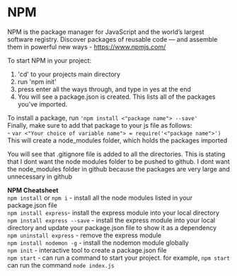 # NPM

NPM is the package manager for JavaScript and the world’s largest software registry. Discover packages of reusable code — and assemble them in powerful new ways - https://www.npmjs.com/

To start NPM in your project:

1. 'cd' to your projects main directory
2. run 'npm init'
3. press enter all the ways through, and type in yes at the end
4. You will see a package.json is created. This lists all of the packages you've imported.

To install a package, run ```'npm install <"package name"> --save'```
<br>
Finally, make sure to add that package to your js file as follows:
<br>
	     - ```var <"Your choice of variable name"> = require('<"package name">')```
<br>
This will create a node_modules folder, which holds the packages imported

You will see that .gitignore file is added to all the directories.
This is stating that I dont want the node modules folder to be pushed to github.
I dont want the node_modules folder in github because the packages are very large and unnecessary in github

<strong>NPM Cheatsheet</strong>
<br>
```npm install``` or ```npm i``` - install all the node modules listed in your package.json file
<br>
```npm install express```- install the express module into your local directory
<br>
```npm install express --save``` - install the express module into your local directory and update your package.json file to show it as a dependency
<br>
```npm uninstall express``` - remove the express module
<br>
```npm install nodemon -g``` - install the nodemon module globally
<br>
```npm init``` - interactive tool to create a package.json file
<br>
```npm start``` - can run a command to start your project. for example, ```npm start``` can run the command ```node index.js```
